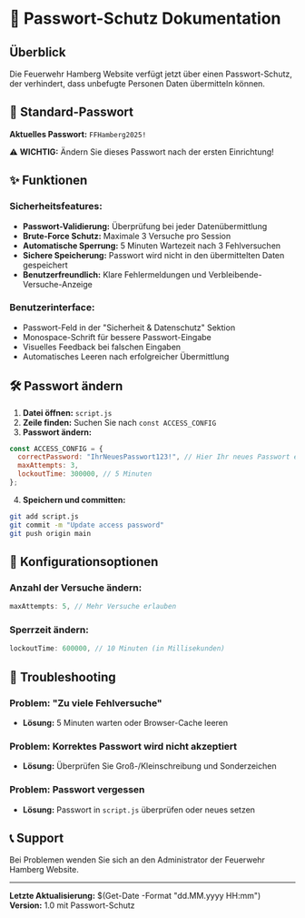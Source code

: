 # 🔐 Passwort-Schutz Dokumentation

## Überblick

Die Feuerwehr Hamberg Website verfügt jetzt über einen Passwort-Schutz, der verhindert, dass unbefugte Personen Daten übermitteln können.

## 🔑 Standard-Passwort

**Aktuelles Passwort:** `FFHamberg2025!`

⚠️ **WICHTIG:** Ändern Sie dieses Passwort nach der ersten Einrichtung!

## ✨ Funktionen

### Sicherheitsfeatures:

- **Passwort-Validierung:** Überprüfung bei jeder Datenübermittlung
- **Brute-Force Schutz:** Maximale 3 Versuche pro Session
- **Automatische Sperrung:** 5 Minuten Wartezeit nach 3 Fehlversuchen
- **Sichere Speicherung:** Passwort wird nicht in den übermittelten Daten gespeichert
- **Benutzerfreundlich:** Klare Fehlermeldungen und Verbleibende-Versuche-Anzeige

### Benutzerinterface:

- Passwort-Feld in der "Sicherheit & Datenschutz" Sektion
- Monospace-Schrift für bessere Passwort-Eingabe
- Visuelles Feedback bei falschen Eingaben
- Automatisches Leeren nach erfolgreicher Übermittlung

## 🛠️ Passwort ändern

1. **Datei öffnen:** `script.js`
2. **Zeile finden:** Suchen Sie nach `const ACCESS_CONFIG`
3. **Passwort ändern:**

```javascript
const ACCESS_CONFIG = {
  correctPassword: "IhrNeuesPasswort123!", // Hier Ihr neues Passwort eintragen
  maxAttempts: 3,
  lockoutTime: 300000, // 5 Minuten
};
```

4. **Speichern und committen:**

```bash
git add script.js
git commit -m "Update access password"
git push origin main
```

## 🔧 Konfigurationsoptionen

### Anzahl der Versuche ändern:

```javascript
maxAttempts: 5, // Mehr Versuche erlauben
```

### Sperrzeit ändern:

```javascript
lockoutTime: 600000, // 10 Minuten (in Millisekunden)
```

## 🚫 Troubleshooting

### Problem: "Zu viele Fehlversuche"

- **Lösung:** 5 Minuten warten oder Browser-Cache leeren

### Problem: Korrektes Passwort wird nicht akzeptiert

- **Lösung:** Überprüfen Sie Groß-/Kleinschreibung und Sonderzeichen

### Problem: Passwort vergessen

- **Lösung:** Passwort in `script.js` überprüfen oder neues setzen

## 📞 Support

Bei Problemen wenden Sie sich an den Administrator der Feuerwehr Hamberg Website.

---

**Letzte Aktualisierung:** $(Get-Date -Format "dd.MM.yyyy HH:mm")  
**Version:** 1.0 mit Passwort-Schutz

